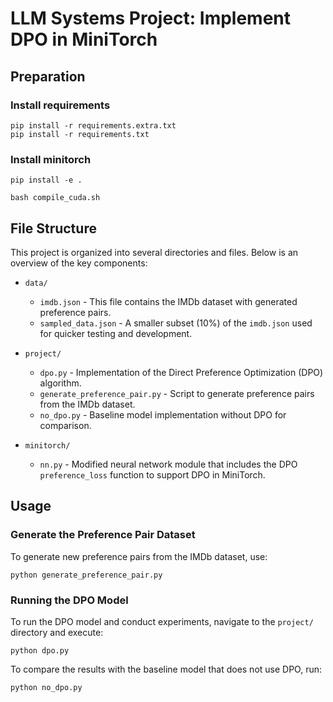 # LLM Systems Project: Implement DPO in MiniTorch

## Preparation

### Install requirements
```
pip install -r requirements.extra.txt
pip install -r requirements.txt
```

### Install minitorch
```
pip install -e .
```


```
bash compile_cuda.sh
```

## File Structure

This project is organized into several directories and files. Below is an overview of the key components:

- `data/`
  - `imdb.json` - This file contains the IMDb dataset with generated preference pairs.
  - `sampled_data.json` - A smaller subset (10%) of the `imdb.json` used for quicker testing and development.

- `project/`
  - `dpo.py` - Implementation of the Direct Preference Optimization (DPO) algorithm.
  - `generate_preference_pair.py` - Script to generate preference pairs from the IMDb dataset.
  - `no_dpo.py` - Baseline model implementation without DPO for comparison.

- `minitorch/`
  - `nn.py` - Modified neural network module that includes the DPO `preference_loss` function to support DPO in MiniTorch.

## Usage
### Generate the Preference Pair Dataset
To generate new preference pairs from the IMDb dataset, use:
```
python generate_preference_pair.py
```

### Running the DPO Model
To run the DPO model and conduct experiments, navigate to the `project/` directory and execute:
```
python dpo.py
```
To compare the results with the baseline model that does not use DPO, run:
```
python no_dpo.py
```
